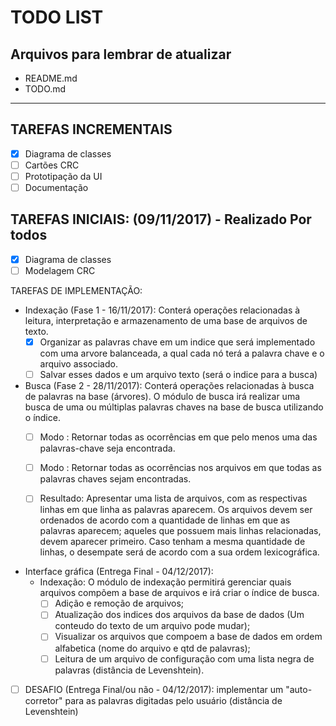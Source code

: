# TODO LIST

## Arquivos para lembrar de atualizar
- README.md
- TODO.md

----

## TAREFAS INCREMENTAIS
- [x] Diagrama de classes
- [ ] Cartões CRC
- [ ] Prototipação da UI
- [ ] Documentação

## TAREFAS INICIAIS: (09/11/2017) - Realizado Por todos
- [x] Diagrama de classes
- [ ] Modelagem CRC

TAREFAS DE IMPLEMENTAÇÃO:
- Indexação (Fase 1 - 16/11/2017): Conterá operações relacionadas à leitura, interpretação e armazenamento de uma base de arquivos de texto.
    + [x] Organizar as palavras chave em um indice que será implementado com uma arvore balanceada, a qual cada nó terá a palavra chave e o arquivo associado.
    + [ ] Salvar esses dados e um arquivo texto (será o indice para a busca)

- Busca (Fase 2 - 28/11/2017): Conterá operações relacionadas à busca de palavras na base (árvores). O módulo de busca irá realizar uma busca de uma ou múltiplas palavras chaves na base de busca utilizando o índice.
    + [ ] Modo <OR>: Retornar todas as ocorrências em que pelo menos uma das palavras-chave seja encontrada.
    + [ ] Modo <AND>: Retornar todas as ocorrências nos arquivos em que todas as palavras chaves sejam encontradas.
    + [ ] Resultado: Apresentar uma lista de arquivos, com as respectivas linhas em que linha as palavras aparecem. Os arquivos devem ser ordenados de acordo com a quantidade de linhas em que as palavras aparecem; aqueles que possuem mais linhas relacionadas, devem aparecer primeiro. Caso tenham a mesma quantidade de linhas, o desempate será de acordo com a sua ordem lexicográfica.


- Interface gráfica (Entrega Final - 04/12/2017):
    + Indexação: O módulo de indexação permitirá gerenciar quais arquivos compõem a base de arquivos e irá criar o índice de busca.
        + [ ] Adição e remoção de arquivos;
        + [ ] Atualização dos indices dos arquivos da base de dados (Um conteudo do texto de um arquivo pode mudar);
        + [ ] Visualizar os arquivos que compoem a base de dados em ordem alfabetica (nome do arquivo e qtd de palavras);
        + [ ] Leitura de um arquivo de configuração com uma lista negra de palavras (distância de Levenshtein).
    
- [ ] DESAFIO (Entrega Final/ou não - 04/12/2017): implementar um "auto-corretor" para as palavras digitadas pelo usuário (distância de Levenshtein)
